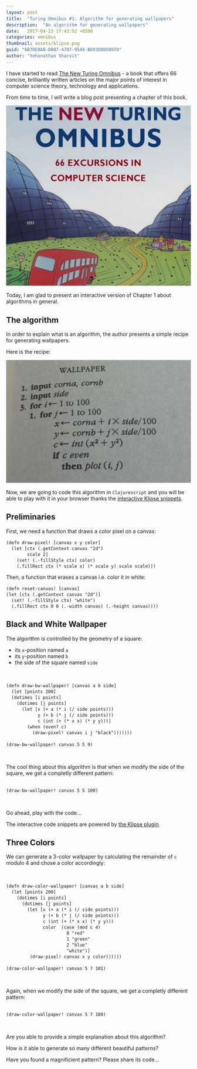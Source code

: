 ```yaml
---
layout: post
title:  "Turing Omnibus #1: Algorithm for generating wallpapers"
description:  "An algorithm for generating wallpapers"
date:   2017-04-23 17:43:52 +0200
categories: omnibus
thumbnail: assets/klipse.png
guid: "6B7DE0A8-DB07-4707-9546-B893DDD58970"
author: "Yehonathan Sharvit"
---
```



I have started to read [The New Turing Omnibus](https://www.goodreads.com/book/show/964709.The_New_Turing_Omnibus) - a book that offers 66 concise, brilliantly written articles on the major points of interest in computer science theory, technology and applications.

From time to time, I will write a blog post presenting a chapter of this book.


![omnibus](/assets/omnibus-turing.jpg)

Today, I am glad to present an interactive version of Chapter 1 about algorithms in general.


## The algorithm

In order to explain what is an algorithm, the author presents a simple recipe for generating wallpapers.

Here is the recipe:

![algo](/assets/algo-wallpaper.jpg)

Now, we are going to code this algorithm in `Clojurescript` and you will be able to play with it in your browser thanks the [interactive Klipse snippets](https://github.com/viebel/klipse).

## Preliminaries

First, we need a function that draws a color pixel on a canvas:

~~~klipse
(defn draw-pixel! [canvas x y color]
  (let [ctx (.getContext canvas "2d")
        scale 2]
    (set! (.-fillStyle ctx) color)
    (.fillRect ctx (* scale x) (* scale y) scale scale)))
~~~

Then, a function that erases a canvas i.e. color it in white:

~~~klipse
(defn reset-canvas! [canvas]
(let [ctx (.getContext canvas "2d")]
  (set! (.-fillStyle ctx) "white")
  (.fillRect ctx 0 0 (.-width canvas) (.-height canvas))))
~~~

## Black and White Wallpaper

The algorithm is controlled by the geometry of a square: 

- its `x`-position named `a`
- its `y`-position named `b`
- the side of the square named `side`


<pre class="language-klipse" data-preamble='(def canvas (js/document.getElementById "canvas-1")) (reset-canvas! canvas)' data-eval-idle-msec="500"><code>

(defn draw-bw-wallpaper! [canvas a b side]
  (let [points 200]
  (dotimes [i points]   
    (dotimes [j points]
      (let [x (+ a (* i (/ side points)))
            y (+ b (* j (/ side points))) 
            c (int (+ (* x x) (* y y)))] 
        (when (even? c)
          (draw-pixel! canvas i j "black")))))))

(draw-bw-wallpaper! canvas 5 5 9)
</code></pre>

<canvas class="canvas" id="canvas-1"></canvas>

The cool thing about this algorithm is that when we modify the side of the square, we get a completly different pattern:

<pre class="language-klipse" data-preamble='(def canvas (js/document.getElementById "canvas-2")) (reset-canvas! canvas)' data-eval-idle-msec="500"><code>
(draw-bw-wallpaper! canvas 5 5 100)
</code></pre>
<canvas class="canvas" id="canvas-2"></canvas>


Go ahead, play with the code...

The interactive code snippets are powered by [the Klipse plugin](https://github.com/viebel/klipse).


## Three Colors

We can generate a 3-color wallpaper by calculating the remainder of `c` modulo 4 and chose a color accordingly:

<pre class="language-klipse" data-preamble='(def canvas (js/document.getElementById "canvas-3")) (reset-canvas! canvas)' data-eval-idle-msec="500"><code>

(defn draw-color-wallpaper! [canvas a b side]
  (let [points 200]
    (dotimes [i points]
      (dotimes [j points]
        (let [x (+ a (* i (/ side points)))
              y (+ b (* j (/ side points)))
              c (int (+ (* x x) (* y y)))
              color  (case (mod c 4)
                       0 "red"
                       1 "green"
                       2 "blue"
                       "white")]
         (draw-pixel! canvas x y color))))))

(draw-color-wallpaper! canvas 5 7 101)
</code></pre>

<canvas class="canvas" id="canvas-3"></canvas>

Again, when we modify the side of the square, we get a completly different pattern:

<pre class="language-klipse" data-preamble='(def canvas (js/document.getElementById "canvas-4")) (reset-canvas! canvas)' data-eval-idle-msec="500"><code>
(draw-color-wallpaper! canvas 5 7 100)
</code></pre>

<canvas class="canvas" id="canvas-4"></canvas>


Are you able to provide a simple explanation about this algorithm?

How is it able to generate so many different beautiful patterns?

Have you found a magnificient pattern? Please share its code...

<style>
.canvas {
padding: 10px;
width: 700px;
height: 300px;
}
</style>


